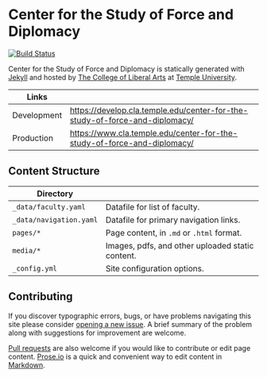 # Center for the Study of Force and Diplomacy

[![Build Status][travis-img]][travis]

Center for the Study of Force and Diplomacy is statically generated with [Jekyll](https://jekyllrb.com) and hosted by [The College of Liberal Arts](https://liberalarts.temple.edu) at [Temple University](https://temple.edu).

| Links |  |
| --- | --- |
| Development | https://develop.cla.temple.edu/center-for-the-study-of-force-and-diplomacy/ |
| Production | https://www.cla.temple.edu/center-for-the-study-of-force-and-diplomacy/ |

## Content Structure

| Directory |  |
| --- | --- |
| ````_data/faculty.yaml```` | Datafile for list of faculty. |
| ````_data/navigation.yaml```` | Datafile for primary   navigation links. |
| ````pages/*```` | Page content, in ````.md```` or ````.html```` format. |
| ````media/*```` | Images, pdfs, and other uploaded static content. |
| ````_config.yml```` | Site configuration options. |

## Contributing

If you discover typographic errors, bugs, or have problems navigating this site please consider [opening a new issue][issue]. A brief summary of the problem along with suggestions for improvement are welcome.

[Pull requests][pr] are also welcome if you would like to contribute or edit page content. [Prose.io][prose] is a quick and convenient way to edit content in [Markdown][md].


[travis]: https://travis-ci.org/TULiberalArts/Center-for-the-Study-of-Force-and-Diplomacy
[travis-img]: https://travis-ci.org/TULiberalArts/Center-for-the-Study-of-Force-and-Diplomacy.svg?branch=master
[jekyll]: https://https://jekyllrb.com
[issue]: https://github.com/TULiberalArts/Center-for-the-Study-of-Force-and-Diplomacy/issues
[pr]: https://help.github.com/articles/about-pull-requests/
[prose]: https://prose.io/#TULiberalArts/Center-for-the-Study-of-Force-and-Diplomacy
[md]: http://whatismarkdown.com/
